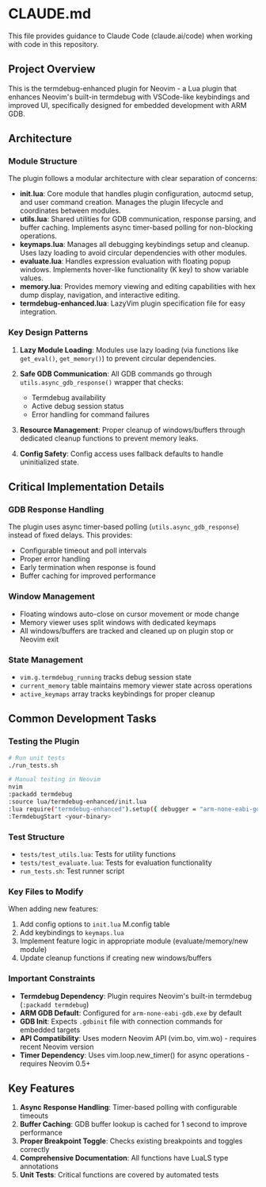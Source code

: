 # CLAUDE.md

This file provides guidance to Claude Code (claude.ai/code) when working with code in this repository.

## Project Overview

This is the termdebug-enhanced plugin for Neovim - a Lua plugin that enhances Neovim's built-in termdebug with VSCode-like keybindings and improved UI, specifically designed for embedded development with ARM GDB.

## Architecture

### Module Structure

The plugin follows a modular architecture with clear separation of concerns:

- **init.lua**: Core module that handles plugin configuration, autocmd setup, and user command creation. Manages the plugin lifecycle and coordinates between modules.
- **utils.lua**: Shared utilities for GDB communication, response parsing, and buffer caching. Implements async timer-based polling for non-blocking operations.
- **keymaps.lua**: Manages all debugging keybindings setup and cleanup. Uses lazy loading to avoid circular dependencies with other modules.
- **evaluate.lua**: Handles expression evaluation with floating popup windows. Implements hover-like functionality (K key) to show variable values.
- **memory.lua**: Provides memory viewing and editing capabilities with hex dump display, navigation, and interactive editing.
- **termdebug-enhanced.lua**: LazyVim plugin specification file for easy integration.

### Key Design Patterns

1. **Lazy Module Loading**: Modules use lazy loading (via functions like `get_eval()`, `get_memory()`) to prevent circular dependencies.

2. **Safe GDB Communication**: All GDB commands go through `utils.async_gdb_response()` wrapper that checks:
   - Termdebug availability
   - Active debug session status  
   - Error handling for command failures

3. **Resource Management**: Proper cleanup of windows/buffers through dedicated cleanup functions to prevent memory leaks.

4. **Config Safety**: Config access uses fallback defaults to handle uninitialized state.

## Critical Implementation Details

### GDB Response Handling
The plugin uses async timer-based polling (`utils.async_gdb_response`) instead of fixed delays. This provides:
- Configurable timeout and poll intervals
- Proper error handling
- Early termination when response is found
- Buffer caching for improved performance

### Window Management
- Floating windows auto-close on cursor movement or mode change
- Memory viewer uses split windows with dedicated keymaps
- All windows/buffers are tracked and cleaned up on plugin stop or Neovim exit

### State Management
- `vim.g.termdebug_running` tracks debug session state
- `current_memory` table maintains memory viewer state across operations
- `active_keymaps` array tracks keybindings for proper cleanup

## Common Development Tasks

### Testing the Plugin
```bash
# Run unit tests
./run_tests.sh

# Manual testing in Neovim
nvim
:packadd termdebug
:source lua/termdebug-enhanced/init.lua
:lua require("termdebug-enhanced").setup({ debugger = "arm-none-eabi-gdb.exe" })
:TermdebugStart <your-binary>
```

### Test Structure
- `tests/test_utils.lua`: Tests for utility functions
- `tests/test_evaluate.lua`: Tests for evaluation functionality
- `run_tests.sh`: Test runner script

### Key Files to Modify

When adding new features:
1. Add config options to `init.lua` M.config table
2. Add keybindings to `keymaps.lua` 
3. Implement feature logic in appropriate module (evaluate/memory/new module)
4. Update cleanup functions if creating new windows/buffers

### Important Constraints

- **Termdebug Dependency**: Plugin requires Neovim's built-in termdebug (`:packadd termdebug`)
- **ARM GDB Default**: Configured for `arm-none-eabi-gdb.exe` by default
- **GDB Init**: Expects `.gdbinit` file with connection commands for embedded targets
- **API Compatibility**: Uses modern Neovim API (vim.bo, vim.wo) - requires recent Neovim version
- **Timer Dependency**: Uses vim.loop.new_timer() for async operations - requires Neovim 0.5+

## Key Features

1. **Async Response Handling**: Timer-based polling with configurable timeouts
2. **Buffer Caching**: GDB buffer lookup is cached for 1 second to improve performance
3. **Proper Breakpoint Toggle**: Checks existing breakpoints and toggles correctly
4. **Comprehensive Documentation**: All functions have LuaLS type annotations
5. **Unit Tests**: Critical functions are covered by automated tests